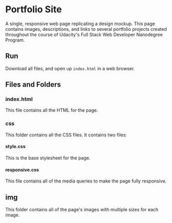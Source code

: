 # Portfolio Site
A single, responsive web page replicating a design mockup. This page contains images, descriptions, and links to several portfolio projects created throughout the course of Udacity's Full Stack Web Developer Nanodegree Program.

## Run
Download all files, and open up `index.html` in a web browser.

## Files and Folders
### index.html
This file contains all the HTML for the page.

### css
This folder contains all the CSS files. It contains two files:
#### style.css
This is the base stylesheet for the page.

#### responsive.css
This file contains all of the media queries to make the page fully responsive.

## img
This folder contains all of the page's images with multiple sizes for each image.